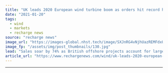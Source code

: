 ```yaml
---
title: "UK leads 2020 European wind turbine boom as orders hit record high"
date: "2021-01-20"
tags: 
  - wind
  - markets
  - recharge news
source: "recharge news"
image_url: "https://images-global.nhst.tech/image/SXJnRG4vNjhUazREMFdxUUsxdUV3Sk1kcXYvTW41KzhNUmdselhhQkwxTT0=/nhst/binary/5dc3b9ead3342ceed4f104af52413c52"
image_fp: "/assets/img/post_thumbnails/130.jpg"
lead: "Sales soar by 74% as British offshore projects account for large chunk of near-15GW total, says WindEurope"
article_url: "https://www.rechargenews.com/wind/uk-leads-2020-european-wind-turbine-boom-as-orders-hit-record-high/2-1-948486"
---
```


---
